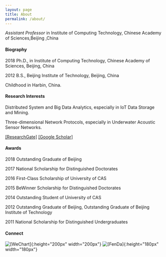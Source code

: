 ```yaml
---
layout: page
title: About
permalink: /about/
---
```


*Assistant Professor* in Institute of Computing Technology, Chinese Academy of Sciences,Beijing ,China

#### Biography

2018 Ph.D., in Institute of Computing Technology, Chinese Academy of Sciences, Beijing, China

2012 B.S., Beijing Institute of Technology, Beijing, China 

Childhood in Harbin, China.

#### Research Interests

Distributed System and Big Data Analytics, especially in IoT Data Storage and Mining.

Three-dimensional Network Protocols, especially in Underwater Acoustic Sensor Networks.

[[ResearchGate]](https://www.researchgate.net/profile/Boyu_Diao?ev=hdr_xprf&_sg=TvlT1rJ2470rN-dHxEzAOcOpqB7F17gazZjsuOMyl2w5hVujN5cVZ6z_9UC6ZkU_NP7LJ0wnDk54dTdwos73O7dx)  [[Google Scholar]](https://scholar.google.com/citations?user=RiopSv4AAAAJ&hl=zh-CN)


#### Awards

2018  Outstanding Graduate of Beijing

2017  National Scholarship for Distinguished Doctorates

2016  First-Class Scholarship of University of CAS

2015  BeWinner Scholarship for Distinguished Doctorates

2014  Outstanding Student of University of CAS

2012  Outstanding Graduate of Beijing, Outstanding Graduate of Beijing Institute of Technology

2011  National Scholarship for Distinguished Undergraduates

#### Connect

![[WeChart]](http://diaoboyu.cn/image/weichart.jpg "WeChart"){:height="200px" width="200px"} ![[FenDa]](http://diaoboyu.cn/image/fenda.png "FenDa"){:height="180px" width="180px"}


